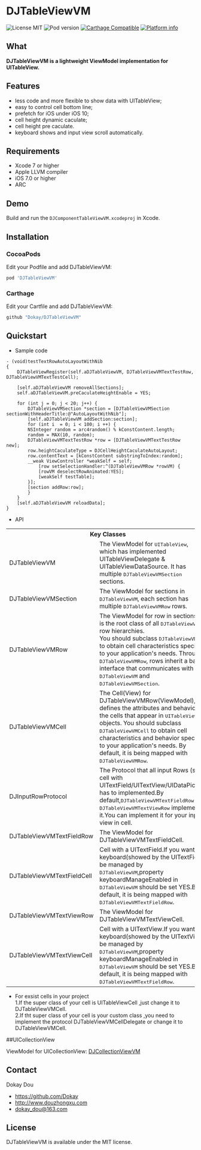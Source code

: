 DJTableViewVM
==========

![License MIT](https://img.shields.io/github/license/mashape/apistatus.svg?maxAge=2592000)
![Pod version](https://img.shields.io/cocoapods/v/DJTableViewVM.svg?style=flat)
[![Carthage Compatible](https://img.shields.io/badge/Carthage-compatible-4BC51D.svg?style=flat)](https://github.com/Carthage/Carthage)
[![Platform info](https://img.shields.io/cocoapods/p/DJTableViewVM.svg?style=flat)](http://cocoadocs.org/docsets/DJTableViewVM)

## What

__DJTableViewVM is a lightweight ViewModel implementation for UITableView.__

## Features
* less code and more flexible to show data with UITableView;
* easy to control cell bottom line;
* prefetch for iOS under iOS 10;
* cell height dynamic caculate;
* cell height pre caculate.
* keyboard shows and input view scroll automatically.

## Requirements
* Xcode 7 or higher
* Apple LLVM compiler
* iOS 7.0 or higher
* ARC

## Demo

Build and run the `DJComponentTableViewVM.xcodeproj` in Xcode.


## Installation

###  CocoaPods
Edit your Podfile and add DJTableViewVM:

``` bash
pod 'DJTableViewVM'
```
###  Carthage
Edit your Cartfile and add DJTableViewVM:

``` bash
github "Dokay/DJTableViewVM"
```

## Quickstart
* Sample code
```objc
- (void)testTextRowAutoLayoutWithNib
{
    DJTableViewRegister(self.aDJTableViewVM, DJTableViewVMTextTestRow, DJTableViewVMTextTestCell);

    [self.aDJTableViewVM removeAllSections];
    self.aDJTableViewVM.preCaculateHeightEnable = YES;

    for (int j = 0; j < 20; j++) {
        DJTableViewVMSection *section = [DJTableViewVMSection sectionWithHeaderTitle:@"AutoLayoutWithNib"];
        [self.aDJTableViewVM addSection:section];
        for (int i  = 0; i < 100; i ++) {
        NSInteger random = arc4random() % kConstContent.length;
        random = MAX(10, random);
        DJTableViewVMTextTestRow *row = [DJTableViewVMTextTestRow new];
        row.heightCaculateType = DJCellHeightCaculateAutoLayout;
        row.contentText = [kConstContent substringToIndex:random];
        __weak ViewController *weakSelf = self;
            [row setSelectionHandler:^(DJTableViewVMRow *rowVM) {
            [rowVM deselectRowAnimated:YES];
            [weakSelf testTable];
        }];
        [section addRow:row];
        }
    }
    [self.aDJTableViewVM reloadData];
}
```

* API
<table>
  <tr><th colspan="2" style="text-align:center;">Key Classes</th></tr>
  <tr>
    <td>DJTableViewVM</td>
    <td>The ViewModel for <tt>UITableView</tt>, which has implemented UITableViewDelegate & UITableViewDataSource. It has multiple <tt>DJTableViewVMSection</tt> sections.</td>
  </tr>
  <tr>
    <td>DJTableViewVMSection</td>
    <td>The ViewModel for sections in <tt>DJTableViewVM</tt>, each section has multiple <tt>DJTableViewVMRow</tt> rows.</td>
  </tr>
  <tr>
    <td>DJTableViewVMRow</td>
    <td>The ViewModel for row in sections,it is the root class of all <tt>DJTableViewVM</tt> row hierarchies.<br />
        You should subclass <tt>DJTableViewVMRow</tt> to obtain cell characteristics specific to your application's needs.
        Through <tt>DJTableViewVMRow</tt>, rows inherit a basic interface that communicates with <tt>DJTableViewVM</tt> and <tt>DJTableViewVMSection</tt>.</td>
  </tr>
  <tr>
    <td>DJTableViewVMCell</td>
    <td>The Cell(View) for DJTableViewVMRow(ViewModel),it defines the attributes and behavior of the cells that appear in <tt>UITableView</tt> objects.
        You should subclass <tt>DJTableViewVMCell</tt> to obtain cell characteristics and behavior specific to your application's needs.
        By default, it is being mapped with <tt>DJTableViewVMRow</tt>.</td>
  </tr>
  <tr>
    <td>DJInputRowProtocol</td>
    <td>The Protocol that all input Rows (such cell with UITextField/UITextView/UIDataPicker) has to implemented.By default,<tt>DJTableViewVMTextFieldRow</tt> and <tt>DJTableViewVMTextViewRow</tt> implement it.You can implement it for your input view in cell.</td>
  </tr>
  <tr>
    <td>DJTableViewVMTextFieldRow</td>
    <td>The ViewModel for DJTableViewVMTextFieldCell.</td>
  </tr>
  <tr>
    <td>DJTableViewVMTextFieldCell</td>
    <td>Cell with a UITextField.If you want keyboard(showed by the UITextField) be managed by <tt>DJTableViewVM</tt>,property keyboardManageEnabled in <tt>DJTableViewVM</tt> should be set YES.By default, it is being mapped with <tt>DJTableViewVMTextFieldRow</tt>.</td>
  </tr>
  <tr>
    <td>DJTableViewVMTextViewRow</td>
    <td>The ViewModel for DJTableViewVMTextViewCell.</td>
  </tr>
  <tr>
    <td>DJTableViewVMTextViewCell</td>
    <td>Cell with a UITextView.If you want keyboard(showed by the UITextView) be managed by <tt>DJTableViewVM</tt>,property keyboardManageEnabled in <tt>DJTableViewVM</tt> should be set YES.By default, it is being mapped with <tt>DJTableViewVMTextFieldRow</tt>.</td>
  </tr>
</table>

* For exsist cells in your project<br />1.If the super class of your cell is UITableViewCell ,just change it to DJTableViewVMCell.<br />2.If tht super class of your cell is your custom class ,you need to implement the protocol DJTableViewVMCellDelegate or change it to DJTableViewVMCell.<br />

##UICollectionView
    
ViewModel for UICollectionView: [DJCollectionViewVM](http://github.com/Dokay/DJCollectionViewVM)


## Contact

Dokay Dou

- https://github.com/Dokay
- http://www.douzhongxu.com
- dokay_dou@163.com

## License

DJTableViewVM is available under the MIT license.


